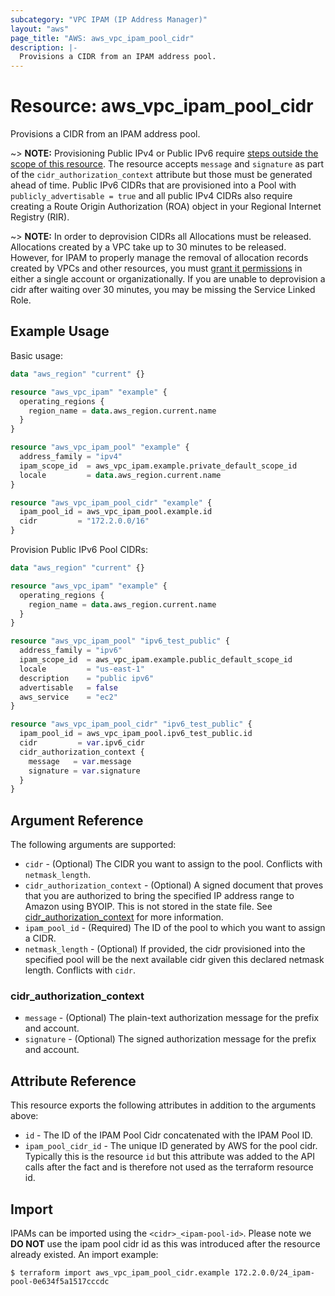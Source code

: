 ```yaml
---
subcategory: "VPC IPAM (IP Address Manager)"
layout: "aws"
page_title: "AWS: aws_vpc_ipam_pool_cidr"
description: |-
  Provisions a CIDR from an IPAM address pool.
---
```


# Resource: aws_vpc_ipam_pool_cidr

Provisions a CIDR from an IPAM address pool.

~> **NOTE:** Provisioning Public IPv4 or Public IPv6 require [steps outside the scope of this resource](https://docs.aws.amazon.com/AWSEC2/latest/UserGuide/ec2-byoip.html#prepare-for-byoip). The resource accepts `message` and `signature` as part of the `cidr_authorization_context` attribute but those must be generated ahead of time. Public IPv6 CIDRs that are provisioned into a Pool with `publicly_advertisable = true` and all public IPv4 CIDRs also require creating a Route Origin Authorization (ROA) object in your Regional Internet Registry (RIR).

~> **NOTE:** In order to deprovision CIDRs all Allocations must be released. Allocations created by a VPC take up to 30 minutes to be released. However, for IPAM to properly manage the removal of allocation records created by VPCs and other resources, you must [grant it permissions](https://docs.aws.amazon.com/vpc/latest/ipam/choose-single-user-or-orgs-ipam.html) in
either a single account or organizationally. If you are unable to deprovision a cidr after waiting over 30 minutes, you may be missing the Service Linked Role.

## Example Usage

Basic usage:

```terraform
data "aws_region" "current" {}

resource "aws_vpc_ipam" "example" {
  operating_regions {
    region_name = data.aws_region.current.name
  }
}

resource "aws_vpc_ipam_pool" "example" {
  address_family = "ipv4"
  ipam_scope_id  = aws_vpc_ipam.example.private_default_scope_id
  locale         = data.aws_region.current.name
}

resource "aws_vpc_ipam_pool_cidr" "example" {
  ipam_pool_id = aws_vpc_ipam_pool.example.id
  cidr         = "172.2.0.0/16"
}
```

Provision Public IPv6 Pool CIDRs:

```terraform
data "aws_region" "current" {}

resource "aws_vpc_ipam" "example" {
  operating_regions {
    region_name = data.aws_region.current.name
  }
}

resource "aws_vpc_ipam_pool" "ipv6_test_public" {
  address_family = "ipv6"
  ipam_scope_id  = aws_vpc_ipam.example.public_default_scope_id
  locale         = "us-east-1"
  description    = "public ipv6"
  advertisable   = false
  aws_service    = "ec2"
}

resource "aws_vpc_ipam_pool_cidr" "ipv6_test_public" {
  ipam_pool_id = aws_vpc_ipam_pool.ipv6_test_public.id
  cidr         = var.ipv6_cidr
  cidr_authorization_context {
    message   = var.message
    signature = var.signature
  }
}
```

## Argument Reference

The following arguments are supported:

* `cidr` - (Optional) The CIDR you want to assign to the pool. Conflicts with `netmask_length`.
* `cidr_authorization_context` - (Optional) A signed document that proves that you are authorized to bring the specified IP address range to Amazon using BYOIP. This is not stored in the state file. See [cidr_authorization_context](#cidr_authorization_context) for more information.
* `ipam_pool_id` - (Required) The ID of the pool to which you want to assign a CIDR.
* `netmask_length` - (Optional) If provided, the cidr provisioned into the specified pool will be the next available cidr given this declared netmask length. Conflicts with `cidr`.

### cidr_authorization_context

* `message` - (Optional) The plain-text authorization message for the prefix and account.
* `signature` - (Optional) The signed authorization message for the prefix and account.

## Attribute Reference

This resource exports the following attributes in addition to the arguments above:

* `id` - The ID of the IPAM Pool Cidr concatenated with the IPAM Pool ID.
* `ipam_pool_cidr_id` - The unique ID generated by AWS for the pool cidr. Typically this is the resource `id` but this attribute was added to the API calls after the fact and is therefore not used as the terraform resource id.

## Import

IPAMs can be imported using the `<cidr>_<ipam-pool-id>`. Please note we **DO NOT** use the ipam pool cidr id as this was introduced after the resource already existed. An import example:

```
$ terraform import aws_vpc_ipam_pool_cidr.example 172.2.0.0/24_ipam-pool-0e634f5a1517cccdc
```
